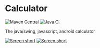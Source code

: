 Calculator
==========

[![Maven Central](https://img.shields.io/maven-central/v/com.github.javadev/calculator?style=flat-square)](https://central.sonatype.com/artifact/com.github.javadev/calculator/1.2)
[![Java CI](https://github.com/javadev/calculator/actions/workflows/maven.yml/badge.svg)](https://github.com/javadev/calculator/actions/workflows/maven.yml)

The java/swing, javascript, android calculator

[![Screen short](calc.png)](https://github.com/javadev/calculator)
[![Screen short](calc2.png)](http://javadev.github.io/calculator)
